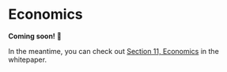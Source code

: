 # Economics

**Coming soon! 🌱**&#x20;

In the meantime, you can check out [Section 11, Economics](https://bean.money/docs/beanstalk.pdf) in the whitepaper.
